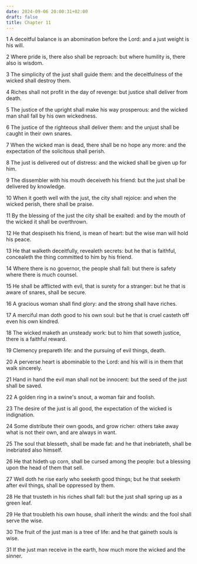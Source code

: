 ```yaml
---
date: 2024-09-06 20:00:31+02:00
draft: false
title: Chapter 11
---
```




1 A deceitful balance is an abomination before the Lord: and a just weight is his will.

2 Where pride is, there also shall be reproach: but where humility is, there also is wisdom.

3 The simplicity of the just shall guide them: and the deceitfulness of the wicked shall destroy them.

4 Riches shall not profit in the day of revenge: but justice shall deliver from death.

5 The justice of the upright shall make his way prosperous: and the wicked man shall fall by his own wickedness.

6 The justice of the righteous shall deliver them: and the unjust shall be caught in their own snares.

7 When the wicked man is dead, there shall be no hope any more: and the expectation of the solicitous shall perish.

8 The just is delivered out of distress: and the wicked shall be given up for him.

9 The dissembler with his mouth deceiveth his friend: but the just shall be delivered by knowledge.

10 When it goeth well with the just, the city shall rejoice: and when the wicked perish, there shall be praise.

11 By the blessing of the just the city shall be exalted: and by the mouth of the wicked it shall be overthrown.

12 He that despiseth his friend, is mean of heart: but the wise man will hold his peace.

13 He that walketh deceitfully, revealeth secrets: but he that is faithful, concealeth the thing committed to him by his friend.

14 Where there is no governor, the people shall fall: but there is safety where there is much counsel.

15 He shall be afflicted with evil, that is surety for a stranger: but he that is aware of snares, shall be secure.

16 A gracious woman shall find glory: and the strong shall have riches.

17 A merciful man doth good to his own soul: but he that is cruel casteth off even his own kindred.

18 The wicked maketh an unsteady work: but to him that soweth justice, there is a faithful reward.

19 Clemency prepareth life: and the pursuing of evil things, death.

20 A perverse heart is abominable to the Lord: and his will is in them that walk sincerely.

21 Hand in hand the evil man shall not be innocent: but the seed of the just shall be saved.

22 A golden ring in a swine's snout, a woman fair and foolish.

23 The desire of the just is all good, the expectation of the wicked is indignation.

24 Some distribute their own goods, and grow richer: others take away what is not their own, and are always in want.

25 The soul that blesseth, shall be made fat: and he that inebriateth, shall be inebriated also himself.

26 He that hideth up corn, shall be cursed among the people: but a blessing upon the head of them that sell.

27 Well doth he rise early who seeketh good things; but he that seeketh after evil things, shall be oppressed by them.

28 He that trusteth in his riches shall fall: but the just shall spring up as a green leaf.

29 He that troubleth his own house, shall inherit the winds: and the fool shall serve the wise.

30 The fruit of the just man is a tree of life: and he that gaineth souls is wise.

31 If the just man receive in the earth, how much more the wicked and the sinner.

